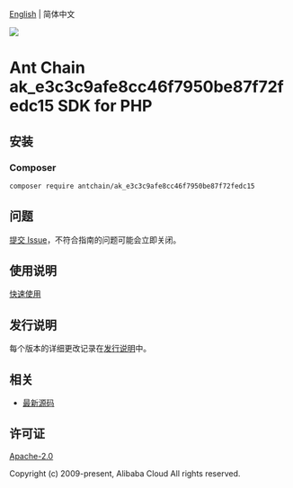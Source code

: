 [English](README.md) | 简体中文

![](https://aliyunsdk-pages.alicdn.com/icons/AlibabaCloud.svg)

# Ant Chain ak_e3c3c9afe8cc46f7950be87f72fedc15 SDK for PHP

## 安装

### Composer

```bash
composer require antchain/ak_e3c3c9afe8cc46f7950be87f72fedc15
```

## 问题

[提交 Issue](https://github.com/alipay/antchain-openapi-prod-sdk/issues/new)，不符合指南的问题可能会立即关闭。

## 使用说明

[快速使用](https://github.com/alipay/antchain-openapi-prod-sdk)

## 发行说明

每个版本的详细更改记录在[发行说明](./ChangeLog.txt)中。

## 相关

* [最新源码](https://github.com/antchain-openapi-sdk-php)

## 许可证

[Apache-2.0](http://www.apache.org/licenses/LICENSE-2.0)

Copyright (c) 2009-present, Alibaba Cloud All rights reserved.
